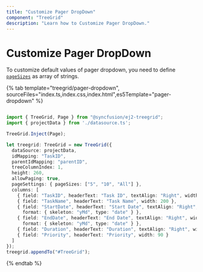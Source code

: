 ```yaml
---
title: "Customize Pager DropDown"
component: "TreeGrid"
description: "Learn how to Customize Pager DropDown."
---
```


# Customize Pager DropDown

To customize default values of pager dropdown, you need to define [`pageSizes`](https://ej2.syncfusion.com/angular/documentation/api/treegrid/pageSettings/#pagesizes) as array of strings.

{% tab template="treegrid/pager-dropdown", sourceFiles="index.ts,index.css,index.html",es5Template="pager-dropdown" %}

```typescript

import { TreeGrid, Page } from "@syncfusion/ej2-treegrid";
import { projectData } from './datasource.ts';

TreeGrid.Inject(Page);

let treegrid: TreeGrid = new TreeGrid({
  dataSource: projectData,
  idMapping: "TaskID",
  parentIdMapping: "parentID",
  treeColumnIndex: 1,
  height: 260,
  allowPaging: true,
  pageSettings: { pageSizes: ["5", "10", "All"] },
  columns: [
    { field: "TaskID", headerText: "Task ID", textAlign: "Right", width: 70 },
    { field: "TaskName", headerText: "Task Name", width: 200 },
    { field: "StartDate", headerText: "Start Date", textAlign: "Right", width: 90,
      format: { skeleton: "yMd", type: "date" } },
    { field: "EndDate", headerText: "End Date", textAlign: "Right", width: 90,
      format: { skeleton: "yMd", type: "date" } },
    { field: "Duration", headerText: "Duration", textAlign: "Right", width: 90 },
    { field: "Priority", headerText: "Priority", width: 90 }
  ]
});
treegrid.appendTo("#TreeGrid");

```

{% endtab %}